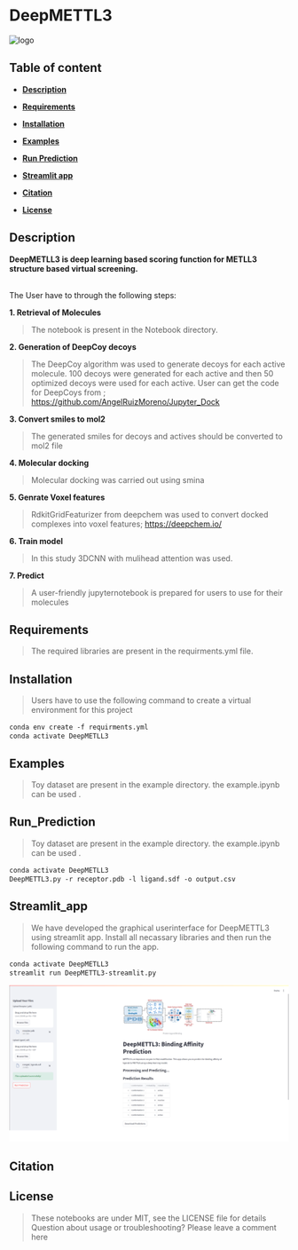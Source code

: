 # DeepMETTL3

![logo](img/figure_1.png)

## Table of content

- [**Description**](#description)

- [**Requirements**](#requirements)

- [**Installation**](#installation)

- [**Examples**](#examples)

- [**Run Prediction**](#Run_Prediction)

- [**Streamlit app**](#Streamlit_app)

- [**Citation**](#citation)

- [**License**](#license) 


## Description

**DeepMETLL3 is deep learning based scoring function for METLL3 structure based virtual screening.** <br><br>

The User have to through the following steps:

**1. Retrieval of Molecules**
> The notebook is present in the Notebook directory. 

**2. Generation of DeepCoy decoys**
> The DeepCoy algorithm was used to generate decoys for each active molecule. 100 decoys were generated for each active and then 50 optimized decoys were used for each active. User can get the code for DeepCoys from ; https://github.com/AngelRuizMoreno/Jupyter_Dock

**3. Convert smiles to mol2**
> The generated smiles for decoys and actives should be converted to mol2 file

**4. Molecular docking**
> Molecular docking was carried out using smina 

**5. Genrate Voxel features**
> RdkitGridFeaturizer from deepchem was used to convert docked complexes into voxel features; https://deepchem.io/

**6. Train model**
> In this study 3DCNN with mulihead attention was used. 


**7. Predict**
> A user-friendly jupyternotebook is prepared for users to use for their molecules
## Requirements
> The required libraries are present in the requirments.yml file.
## Installation
> Users have to use the following command to create a virtual environment for this project
```
conda env create -f requirments.yml
conda activate DeepMETLL3
```
## Examples
> Toy dataset are present in the example directory. the example.ipynb can be used .

## Run_Prediction
> Toy dataset are present in the example directory. the example.ipynb can be used .
 ```
conda activate DeepMETLL3
DeepMETTL3.py -r receptor.pdb -l ligand.sdf -o output.csv
```
## Streamlit_app
> We have developed the graphical userinterface for DeepMETTL3 using streamlit app. Install all necassary libraries and then run the following command to run the app.
 ```
conda activate DeepMETLL3
streamlit run DeepMETTL3-streamlit.py
```
![logo](img/comments.png)
## Citation
## License
> These notebooks are under MIT, see the LICENSE file for details
Question about usage or troubleshooting? Please leave a comment here

